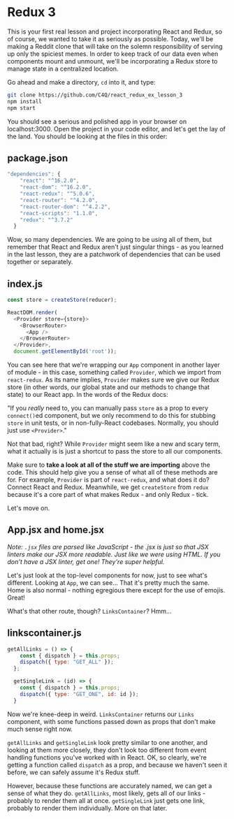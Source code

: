 # Redux 3

This is your first real lesson and project incorporating React and Redux, so of course, we wanted to take it as seriously as possible. Today, we'll be making a Reddit clone that will take on the solemn responsibility of serving up only the spiciest memes. In order to keep track of our data even when components mount and unmount, we'll be incorporating a Redux store to manage state in a centralized location.

Go ahead and make a directory, `cd` into it, and type:

```bash
git clone https://github.com/C4Q/react_redux_ex_lesson_3
npm install
npm start
```

You should see a serious and polished app in your browser on localhost:3000. Open the project in your code editor, and let's get the lay of the land. You should be looking at the files in this order:

## package.json

```js
"dependencies": {
    "react": "^16.2.0",
    "react-dom": "^16.2.0",
    "react-redux": "^5.0.6",
    "react-router": "^4.2.0",
    "react-router-dom": "^4.2.2",
    "react-scripts": "1.1.0",
    "redux": "^3.7.2"
  }
```

Wow, so many dependencies. We are going to be using all of them, but remember that React and Redux aren't just singular things - as you learned in the last lesson, they are a patchwork of dependencies that can be used together or separately.

## index.js

```js
const store = createStore(reducer);

ReactDOM.render(
  <Provider store={store}>
    <BrowserRouter>
      <App />
    </BrowserRouter>
  </Provider>,
  document.getElementById('root'));
```

You can see here that we're wrapping our `App` component in another layer of module - in this case, something called `Provider`, which we import from `react-redux`. As its name implies, `Provider` makes sure we give our Redux store (in other words, our global state and our methods to change that state) to our React app. In the words of the Redux docs:

"If you *really* need to, you can manually pass `store` as a prop to every `connect()`ed component, but we only recommend to do this for stubbing `store` in unit tests, or in non-fully-React codebases. Normally, you should just use `<Provider>`."

Not that bad, right? While `Provider` might seem like a new and scary term, what it actually is is just a shortcut to pass the store to all our components.

Make sure to **take a look at all of the stuff we are importing** above the code. This should help give you a sense of what all of these methods are for. For example, `Provider` is part of `react-redux`, and what does it do? Connect React and Redux. Meanwhile, we get `createStore` from `redux` because it's a core part of what makes Redux - and only Redux - tick.

Let's move on.

## App.jsx and home.jsx

*Note: `.jsx` files are parsed like JavaScript - the .jsx is just so that JSX linters make our JSX more readable. Just like we were using HTML. If you don't have a JSX linter, get one! They're super helpful.*

Let's just look at the top-level components for now, just to see what's different. Looking at `App`, we can see... That it's pretty much the same. Home is also normal - nothing egregious there except for the use of emojis. Great!

What's that other route, though? `LinksContainer`? Hmm...

## linkscontainer.js

```js
getAllLinks = () => {
    const { dispatch } = this.props;
    dispatch({ type: "GET_ALL" });
  };

  getSingleLink = (id) => {
    const { dispatch } = this.props;
    dispatch({ type: "GET_ONE", id: id });
  }
```

Now we're knee-deep in weird. `LinksContainer` returns our `Links` component, with some functions passed down as props that don't make much sense right now.

`getAllLinks` and `getSingleLink` look pretty similar to one another, and looking at them more closely, they don't look too different from event handling functions you've worked with in React. OK, so clearly, we're getting a function called `dispatch` as a prop, and because we haven't seen it before, we can safely assume it's Redux stuff.

However, because these functions are accurately named, we can get a sense of what they do. `getAllLinks`, most likely, gets all of our links - probably to render them all at once. `getSingleLink` just gets one link, probably to render them individually. More on that later.
